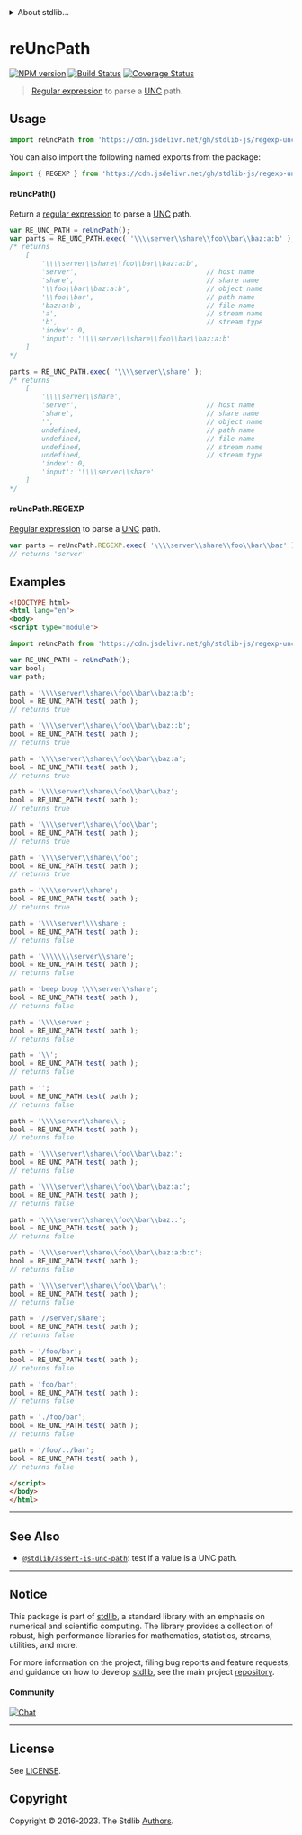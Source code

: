 <!--

@license Apache-2.0

Copyright (c) 2018 The Stdlib Authors.

Licensed under the Apache License, Version 2.0 (the "License");
you may not use this file except in compliance with the License.
You may obtain a copy of the License at

   http://www.apache.org/licenses/LICENSE-2.0

Unless required by applicable law or agreed to in writing, software
distributed under the License is distributed on an "AS IS" BASIS,
WITHOUT WARRANTIES OR CONDITIONS OF ANY KIND, either express or implied.
See the License for the specific language governing permissions and
limitations under the License.

-->


<details>
  <summary>
    About stdlib...
  </summary>
  <p>We believe in a future in which the web is a preferred environment for numerical computation. To help realize this future, we've built stdlib. stdlib is a standard library, with an emphasis on numerical and scientific computation, written in JavaScript (and C) for execution in browsers and in Node.js.</p>
  <p>The library is fully decomposable, being architected in such a way that you can swap out and mix and match APIs and functionality to cater to your exact preferences and use cases.</p>
  <p>When you use stdlib, you can be absolutely certain that you are using the most thorough, rigorous, well-written, studied, documented, tested, measured, and high-quality code out there.</p>
  <p>To join us in bringing numerical computing to the web, get started by checking us out on <a href="https://github.com/stdlib-js/stdlib">GitHub</a>, and please consider <a href="https://opencollective.com/stdlib">financially supporting stdlib</a>. We greatly appreciate your continued support!</p>
</details>

# reUncPath

[![NPM version][npm-image]][npm-url] [![Build Status][test-image]][test-url] [![Coverage Status][coverage-image]][coverage-url] <!-- [![dependencies][dependencies-image]][dependencies-url] -->

> [Regular expression][regexp] to parse a [UNC][unc] path.



<section class="usage">

## Usage

```javascript
import reUncPath from 'https://cdn.jsdelivr.net/gh/stdlib-js/regexp-unc-path@esm/index.mjs';
```

You can also import the following named exports from the package:

```javascript
import { REGEXP } from 'https://cdn.jsdelivr.net/gh/stdlib-js/regexp-unc-path@esm/index.mjs';
```

#### reUncPath()

Return a [regular expression][regexp] to parse a [UNC][unc] path. 

```javascript
var RE_UNC_PATH = reUncPath();
var parts = RE_UNC_PATH.exec( '\\\\server\\share\\foo\\bar\\baz:a:b' );
/* returns
    [
        '\\\\server\\share\\foo\\bar\\baz:a:b',
        'server',                                // host name
        'share',                                 // share name
        '\\foo\\bar\\baz:a:b',                   // object name
        '\\foo\\bar',                            // path name
        'baz:a:b',                               // file name
        'a',                                     // stream name
        'b',                                     // stream type
        'index': 0,
        'input': '\\\\server\\share\\foo\\bar\\baz:a:b'
    ]
*/

parts = RE_UNC_PATH.exec( '\\\\server\\share' );
/* returns
    [
        '\\\\server\\share',
        'server',                                // host name
        'share',                                 // share name
        '',                                      // object name
        undefined,                               // path name
        undefined,                               // file name
        undefined,                               // stream name
        undefined,                               // stream type
        'index': 0,
        'input': '\\\\server\\share'
    ]
*/
```

#### reUncPath.REGEXP

[Regular expression][regexp] to parse a [UNC][unc] path. 

```javascript
var parts = reUncPath.REGEXP.exec( '\\\\server\\share\\foo\\bar\\baz' )[ 1 ];
// returns 'server'
```

</section>

<!-- /.usage -->

<section class="examples">

## Examples

<!-- eslint no-undef: "error" -->

```html
<!DOCTYPE html>
<html lang="en">
<body>
<script type="module">

import reUncPath from 'https://cdn.jsdelivr.net/gh/stdlib-js/regexp-unc-path@esm/index.mjs';

var RE_UNC_PATH = reUncPath();
var bool;
var path;

path = '\\\\server\\share\\foo\\bar\\baz:a:b';
bool = RE_UNC_PATH.test( path );
// returns true

path = '\\\\server\\share\\foo\\bar\\baz::b';
bool = RE_UNC_PATH.test( path );
// returns true

path = '\\\\server\\share\\foo\\bar\\baz:a';
bool = RE_UNC_PATH.test( path );
// returns true

path = '\\\\server\\share\\foo\\bar\\baz';
bool = RE_UNC_PATH.test( path );
// returns true

path = '\\\\server\\share\\foo\\bar';
bool = RE_UNC_PATH.test( path );
// returns true

path = '\\\\server\\share\\foo';
bool = RE_UNC_PATH.test( path );
// returns true

path = '\\\\server\\share';
bool = RE_UNC_PATH.test( path );
// returns true

path = '\\\\server\\\\share';
bool = RE_UNC_PATH.test( path );
// returns false

path = '\\\\\\\\server\\share';
bool = RE_UNC_PATH.test( path );
// returns false

path = 'beep boop \\\\server\\share';
bool = RE_UNC_PATH.test( path );
// returns false

path = '\\\\server';
bool = RE_UNC_PATH.test( path );
// returns false

path = '\\';
bool = RE_UNC_PATH.test( path );
// returns false

path = '';
bool = RE_UNC_PATH.test( path );
// returns false

path = '\\\\server\\share\\';
bool = RE_UNC_PATH.test( path );
// returns false

path = '\\\\server\\share\\foo\\bar\\baz:';
bool = RE_UNC_PATH.test( path );
// returns false

path = '\\\\server\\share\\foo\\bar\\baz:a:';
bool = RE_UNC_PATH.test( path );
// returns false

path = '\\\\server\\share\\foo\\bar\\baz::';
bool = RE_UNC_PATH.test( path );
// returns false

path = '\\\\server\\share\\foo\\bar\\baz:a:b:c';
bool = RE_UNC_PATH.test( path );
// returns false

path = '\\\\server\\share\\foo\\bar\\';
bool = RE_UNC_PATH.test( path );
// returns false

path = '//server/share';
bool = RE_UNC_PATH.test( path );
// returns false

path = '/foo/bar';
bool = RE_UNC_PATH.test( path );
// returns false

path = 'foo/bar';
bool = RE_UNC_PATH.test( path );
// returns false

path = './foo/bar';
bool = RE_UNC_PATH.test( path );
// returns false

path = '/foo/../bar';
bool = RE_UNC_PATH.test( path );
// returns false

</script>
</body>
</html>
```

</section>

<!-- /.examples -->

<!-- Section for related `stdlib` packages. Do not manually edit this section, as it is automatically populated. -->

<section class="related">

* * *

## See Also

-   <span class="package-name">[`@stdlib/assert-is-unc-path`][@stdlib/assert/is-unc-path]</span><span class="delimiter">: </span><span class="description">test if a value is a UNC path.</span>

</section>

<!-- /.related -->

<!-- Section for all links. Make sure to keep an empty line after the `section` element and another before the `/section` close. -->


<section class="main-repo" >

* * *

## Notice

This package is part of [stdlib][stdlib], a standard library with an emphasis on numerical and scientific computing. The library provides a collection of robust, high performance libraries for mathematics, statistics, streams, utilities, and more.

For more information on the project, filing bug reports and feature requests, and guidance on how to develop [stdlib][stdlib], see the main project [repository][stdlib].

#### Community

[![Chat][chat-image]][chat-url]

---

## License

See [LICENSE][stdlib-license].


## Copyright

Copyright &copy; 2016-2023. The Stdlib [Authors][stdlib-authors].

</section>

<!-- /.stdlib -->

<!-- Section for all links. Make sure to keep an empty line after the `section` element and another before the `/section` close. -->

<section class="links">

[npm-image]: http://img.shields.io/npm/v/@stdlib/regexp-unc-path.svg
[npm-url]: https://npmjs.org/package/@stdlib/regexp-unc-path

[test-image]: https://github.com/stdlib-js/regexp-unc-path/actions/workflows/test.yml/badge.svg?branch=v0.1.0
[test-url]: https://github.com/stdlib-js/regexp-unc-path/actions/workflows/test.yml?query=branch:v0.1.0

[coverage-image]: https://img.shields.io/codecov/c/github/stdlib-js/regexp-unc-path/main.svg
[coverage-url]: https://codecov.io/github/stdlib-js/regexp-unc-path?branch=main

<!--

[dependencies-image]: https://img.shields.io/david/stdlib-js/regexp-unc-path.svg
[dependencies-url]: https://david-dm.org/stdlib-js/regexp-unc-path/main

-->

[chat-image]: https://img.shields.io/gitter/room/stdlib-js/stdlib.svg
[chat-url]: https://app.gitter.im/#/room/#stdlib-js_stdlib:gitter.im

[stdlib]: https://github.com/stdlib-js/stdlib

[stdlib-authors]: https://github.com/stdlib-js/stdlib/graphs/contributors

[umd]: https://github.com/umdjs/umd
[es-module]: https://developer.mozilla.org/en-US/docs/Web/JavaScript/Guide/Modules

[deno-url]: https://github.com/stdlib-js/regexp-unc-path/tree/deno
[umd-url]: https://github.com/stdlib-js/regexp-unc-path/tree/umd
[esm-url]: https://github.com/stdlib-js/regexp-unc-path/tree/esm
[branches-url]: https://github.com/stdlib-js/regexp-unc-path/blob/main/branches.md

[stdlib-license]: https://raw.githubusercontent.com/stdlib-js/regexp-unc-path/main/LICENSE

[regexp]: https://developer.mozilla.org/en-US/docs/Web/JavaScript/Guide/Regular_Expressions

[unc]: https://msdn.microsoft.com/en-us/library/gg465305.aspx

<!-- <related-links> -->

[@stdlib/assert/is-unc-path]: https://github.com/stdlib-js/assert-is-unc-path/tree/esm

<!-- </related-links> -->

</section>

<!-- /.links -->
